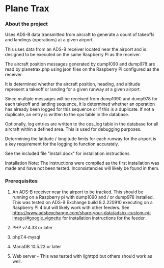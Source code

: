 # Plane Trax 

### About the project
Uses ADS-B data transmitted from aircraft to generate a count of takeoffs and landings (operations) at a given airport.
 
This uses data from an ADS-B receiver located near the airport and is designed to be
executed on the same Raspberry Pi as the receiver.
 
The aircraft position messages generated by dump1090 and dump978 are read by planetrax.php using json files on the Raspberry Pi configured as the receiver.

It is determined whether the aircraft position, heading, and altitude represent a takeoff or landing for a given runway at a given airport.

Since multiple messages will be received from dump1090 and dump978 for each takeoff and landing sequence, it is determined whether an operation has already been logged for this sequence or if this is a duplicate.  If not a duplicate, an entry is written to the ops table in the database.
 
Optionally, log entries are written to the ops_log table in the database for all aircraft within a defined area.  This is used for debugging purposes.

Determining the latitude / longitude limits for each runway for the airport is a key requirement for the logging to function accurately.  

See the included file "install.docx" for installation instructions.

Installation Note: The instructions were compiled as the first installation was made and have not been tested.  Inconsistencies will likely be found in  them.  

### Prerequisites
1. An ADS-B receiver near the airport to be tracked.  This should be running on a Raspberry pi with dump1090 and / or dump978 installed.  This was tested on ADS-B Exchange build 8.2.220910 executing on a Raspberry Pi 4 but will likely work with other feeders.  See https://www.adsbexchange.com/share-your-data/adsbx-custom-pi-image/#google_vignette for installation instructions for the feeder.

2. PHP v7.4.33 or later

3. php7.4-mysql

4. MariaDB 10.5.23 or later

5. Web server - This was tested with lighttpd but others should work as well.

